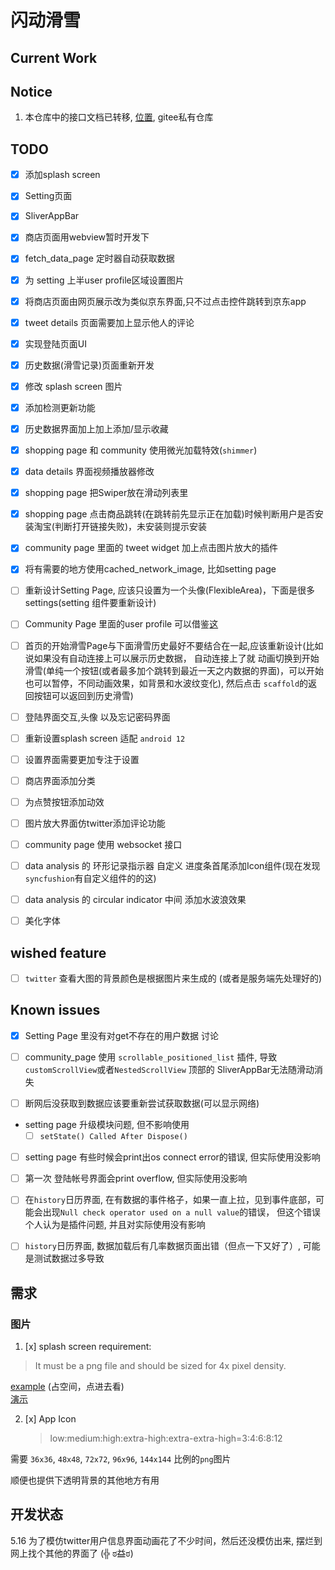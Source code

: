 # 闪动滑雪

## Current Work

## Notice

1. 本仓库中的接口文档已转移, [位置](https://gitee.com/zarkliazrael/ski_app_docs/tree/master), gitee私有仓库

## TODO

- [x] 添加splash screen
- [x] Setting页面
- [x] SliverAppBar
- [x] 商店页面用webview暂时开发下
- [x] fetch_data_page 定时器自动获取数据
- [x] 为 setting 上半user profile区域设置图片
- [x] 将商店页面由网页展示改为类似京东界面,只不过点击控件跳转到京东app
- [x] tweet details 页面需要加上显示他人的评论
- [x] 实现登陆页面UI
- [x] 历史数据(滑雪记录)页面重新开发
- [x] 修改 splash screen 图片
- [x] 添加检测更新功能
- [x] 历史数据界面加上加上添加/显示收藏
- [x] shopping page 和 community 使用微光加载特效(`shimmer`)
- [x] data details 界面视频播放器修改
- [x] shopping page 把Swiper放在滑动列表里
- [x] shopping page 点击商品跳转(在跳转前先显示正在加载)时候判断用户是否安装淘宝(判断打开链接失败)，未安装则提示安装
- [x] community page 里面的 tweet widget 加上点击图片放大的插件
- [x] 将有需要的地方使用cached_network_image, 比如setting page

- [ ] 重新设计Setting Page, 应该只设置为一个头像(FlexibleArea)，下面是很多settings(setting 组件要重新设计)
- [ ] Community Page 里面的user profile 可以借鉴[这](https://www.youtube.com/watch?v=ZfSiFtT0z_I)
- [ ] 首页的开始滑雪Page与下面滑雪历史最好不要结合在一起,应该重新设计(比如说如果没有自动连接上可以展示历史数据，
自动连接上了就 动画切换到开始滑雪(单纯一个按钮(或者最多加个跳转到最近一天之内数据的界面)，可以开始也可以暂停，不同动画效果，如背景和水波纹变化), 然后点击
`scaffold`的返回按钮可以返回到历史滑雪)
- [ ] 登陆界面交互,头像 以及忘记密码界面
- [ ] 重新设置splash screen 适配 `android 12`
- [ ] 设置界面需要更加专注于设置
- [ ] 商店界面添加分类
- [ ] 为点赞按钮添加动效
- [ ] 图片放大界面仿twitter添加评论功能
- [ ] community page 使用 websocket 接口
- [ ] data analysis 的 环形记录指示器 自定义 进度条首尾添加Icon组件(现在发现`syncfushion`有自定义组件的的这)
- [ ] data analysis 的 circular indicator 中间 添加水波浪效果
- [ ] 美化字体

## wished feature

- [ ] `twitter` 查看大图的背景颜色是根据图片来生成的 (或者是服务端先处理好的)


## Known issues

- [x] Setting Page 里没有对get不存在的用户数据 讨论
  
- [ ] community_page 使用 `scrollable_positioned_list` 插件,
  导致 `customScrollView`或者`NestedScrollView` 顶部的 SliverAppBar无法随滑动消失
- [ ] 断网后没获取到数据应该要重新尝试获取数据(可以显示网络)
- setting page 升级模块问题, 但不影响使用
    - [ ] `setState() Called After Dispose()`
- [ ] setting page 有些时候会print出os connect error的错误, 但实际使用没影响
- [ ] 第一次 登陆帐号界面会print overflow, 但实际使用没影响
- [ ] 在`history`日历界面, 在有数据的事件格子，如果一直上拉，见到事件底部，可能会出现`Null check operator used on a null value`的错误，
但这个错误个人认为是插件问题, 并且对实际使用没有影响
- [ ] `history`日历界面, 数据加载后有几率数据页面出错（但点一下又好了）, 可能是测试数据过多导致


## 需求

### 图片

1. [x] splash screen
   requirement:
> It must be a png file and should be sized for 4x pixel density.

[example](./assets/splash_test.png) (占空间，点进去看)  
[演示](https://pub.dev/packages/flutter_native_splash)

2. [x] App Icon 
   > low:medium:high:extra-high:extra-extra-high=3:4:6:8:12
   
需要 `36x36`, `48x48`, `72x72`, `96x96`, `144x144` 比例的`png`图片

顺便也提供下透明背景的其他地方有用

## 开发状态

5.16 为了模仿twitter用户信息界面动画花了不少时间，然后还没模仿出来, 摆烂到网上找个其他的界面了 (╬ ಠ益ಠ)  

